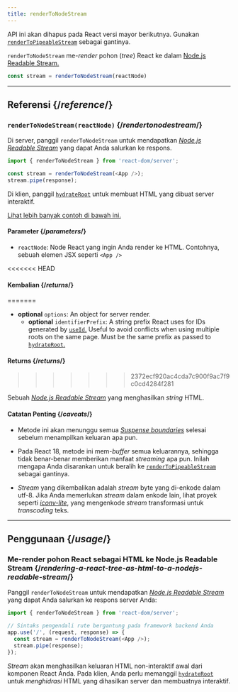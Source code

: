 ```yaml
---
title: renderToNodeStream
---
```


<Deprecated>

API ini akan dihapus pada React versi mayor berikutnya. Gunakan [`renderToPipeableStream`](/reference/react-dom/server/renderToPipeableStream) sebagai gantinya.

</Deprecated>

<Intro>

`renderToNodeStream` me-*render* pohon (*tree*) React ke dalam [Node.js Readable Stream.](https://nodejs.org/api/stream.html#readable-streams)

```js
const stream = renderToNodeStream(reactNode)
```

</Intro>

<InlineToc />

---

## Referensi {/*reference*/}

### `renderToNodeStream(reactNode)` {/*rendertonodestream*/}

Di server, panggil `renderToNodeStream` untuk mendapatkan [*Node.js Readable Stream*](https://nodejs.org/api/stream.html#readable-streams) yang dapat Anda salurkan ke respons.

```js
import { renderToNodeStream } from 'react-dom/server';

const stream = renderToNodeStream(<App />);
stream.pipe(response);
```

Di klien, panggil [`hydrateRoot`](/reference/react-dom/client/hydrateRoot) untuk membuat HTML yang dibuat server interaktif.

[Lihat lebih banyak contoh di bawah ini.](#usage)

#### Parameter {/*parameters*/}

* `reactNode`: Node React yang ingin Anda render ke HTML. Contohnya, sebuah elemen JSX seperti `<App />`

<<<<<<< HEAD
#### Kembalian {/*returns*/}
=======
* **optional** `options`: An object for server render.
  * **optional** `identifierPrefix`: A string prefix React uses for IDs generated by [`useId`.](/reference/react/useId) Useful to avoid conflicts when using multiple roots on the same page. Must be the same prefix as passed to [`hydrateRoot`.](/reference/react-dom/client/hydrateRoot#parameters)

#### Returns {/*returns*/}
>>>>>>> 2372ecf920ac4cda7c900f9ac7f9c0cd4284f281

Sebuah [*Node.js Readable Stream*](https://nodejs.org/api/stream.html#readable-streams) yang menghasilkan *string* HTML.

#### Catatan Penting {/*caveats*/}

* Metode ini akan menunggu semua [*Suspense boundaries*](/reference/react/Suspense) selesai sebelum menampilkan keluaran apa pun.

* Pada React 18, metode ini mem-*buffer* semua keluarannya, sehingga tidak benar-benar memberikan manfaat *streaming* apa pun. Inilah mengapa Anda disarankan untuk beralih ke [`renderToPipeableStream`](/reference/react-dom/server/renderToPipeableStream) sebagai gantinya.

* *Stream* yang dikembalikan adalah *stream* byte yang di-enkode dalam utf-8. Jika Anda memerlukan *stream* dalam enkode lain, lihat proyek seperti [*iconv-lite*](https://www.npmjs.com/package/iconv-lite), yang mengenkode *stream* transformasi untuk *transcoding* teks.

---

## Penggunaan {/*usage*/}

### Me-render pohon React sebagai HTML ke Node.js Readable Stream {/*rendering-a-react-tree-as-html-to-a-nodejs-readable-stream*/}

Panggil `renderToNodeStream` untuk mendapatkan [*Node.js Readable Stream*](https://nodejs.org/api/stream.html#readable-streams) yang dapat Anda salurkan ke respons server Anda:

```js {5-6}
import { renderToNodeStream } from 'react-dom/server';

// Sintaks pengendali rute bergantung pada framework backend Anda
app.use('/', (request, response) => {
  const stream = renderToNodeStream(<App />);
  stream.pipe(response);
});
```

*Stream* akan menghasilkan keluaran HTML non-interaktif awal dari komponen React Anda. Pada klien, Anda perlu memanggil [`hydrateRoot`](/reference/react-dom/client/hydrateRoot) untuk *menghidrasi* HTML yang dihasilkan server dan membuatnya interaktif.
